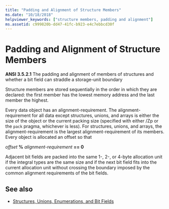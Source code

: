 ```yaml
---
title: "Padding and Alignment of Structure Members"
ms.date: "10/18/2018"
helpviewer_keywords: ["structure members, padding and alignment"]
ms.assetid: c999820b-dd47-41fc-b923-e4c7ebbcd30f
---
```

# Padding and Alignment of Structure Members

**ANSI 3.5.2.1** The padding and alignment of members of structures and whether a bit field can straddle a storage-unit boundary

Structure members are stored sequentially in the order in which they are declared: the first member has the lowest memory address and the last member the highest.

Every data object has an alignment-requirement. The alignment-requirement for all data except structures, unions, and arrays is either the size of the object or the current packing size (specified with either /Zp or the `pack` pragma, whichever is less). For structures, unions, and arrays, the alignment-requirement is the largest alignment-requirement of its members. Every object is allocated an offset so that

*offset* **%** *alignment-requirement* **== 0**

Adjacent bit fields are packed into the same 1-, 2-, or 4-byte allocation unit if the integral types are the same size and if the next bit field fits into the current allocation unit without crossing the boundary imposed by the common alignment requirements of the bit fields.

## See also

- [Structures, Unions, Enumerations, and Bit Fields](../c-language/structures-unions-enumerations-and-bit-fields.md)
